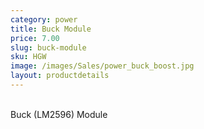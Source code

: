 ```yaml
---
category: power
title: Buck Module
price: 7.00
slug: buck-module
sku: HGW
image: /images/Sales/power_buck_boost.jpg
layout: productdetails
---
```


<br>Buck (LM2596) Module
